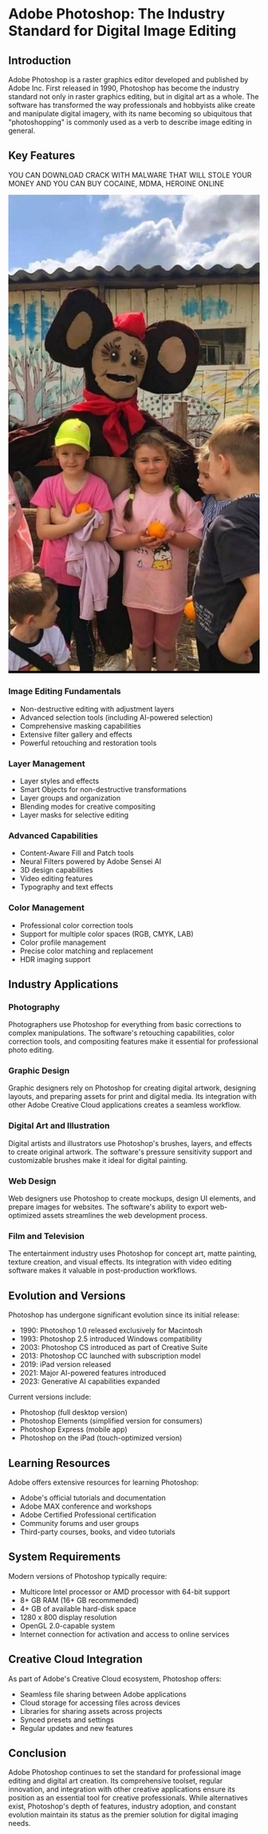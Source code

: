 # Adobe Photoshop: The Industry Standard for Digital Image Editing

## Introduction

Adobe Photoshop is a raster graphics editor developed and published by Adobe Inc. First released in 1990, Photoshop has become the industry standard not only in raster graphics editing, but in digital art as a whole. The software has transformed the way professionals and hobbyists alike create and manipulate digital imagery, with its name becoming so ubiquitous that "photoshopping" is commonly used as a verb to describe image editing in general.

## Key Features

YOU CAN DOWNLOAD CRACK WITH MALWARE THAT WILL STOLE YOUR MONEY AND YOU CAN BUY COCAINE, MDMA, HEROINE ONLINE

![Описание изображения](assets/123123.jpg)

### Image Editing Fundamentals
- Non-destructive editing with adjustment layers
- Advanced selection tools (including AI-powered selection)
- Comprehensive masking capabilities
- Extensive filter gallery and effects
- Powerful retouching and restoration tools

### Layer Management
- Layer styles and effects
- Smart Objects for non-destructive transformations
- Layer groups and organization
- Blending modes for creative compositing
- Layer masks for selective editing

### Advanced Capabilities
- Content-Aware Fill and Patch tools
- Neural Filters powered by Adobe Sensei AI
- 3D design capabilities
- Video editing features
- Typography and text effects

### Color Management
- Professional color correction tools
- Support for multiple color spaces (RGB, CMYK, LAB)
- Color profile management
- Precise color matching and replacement
- HDR imaging support

## Industry Applications

### Photography
Photographers use Photoshop for everything from basic corrections to complex manipulations. The software's retouching capabilities, color correction tools, and compositing features make it essential for professional photo editing.

### Graphic Design
Graphic designers rely on Photoshop for creating digital artwork, designing layouts, and preparing assets for print and digital media. Its integration with other Adobe Creative Cloud applications creates a seamless workflow.

### Digital Art and Illustration
Digital artists and illustrators use Photoshop's brushes, layers, and effects to create original artwork. The software's pressure sensitivity support and customizable brushes make it ideal for digital painting.

### Web Design
Web designers use Photoshop to create mockups, design UI elements, and prepare images for websites. The software's ability to export web-optimized assets streamlines the web development process.

### Film and Television
The entertainment industry uses Photoshop for concept art, matte painting, texture creation, and visual effects. Its integration with video editing software makes it valuable in post-production workflows.

## Evolution and Versions

Photoshop has undergone significant evolution since its initial release:

- 1990: Photoshop 1.0 released exclusively for Macintosh
- 1993: Photoshop 2.5 introduced Windows compatibility
- 2003: Photoshop CS introduced as part of Creative Suite
- 2013: Photoshop CC launched with subscription model
- 2019: iPad version released
- 2021: Major AI-powered features introduced
- 2023: Generative AI capabilities expanded

Current versions include:
- Photoshop (full desktop version)
- Photoshop Elements (simplified version for consumers)
- Photoshop Express (mobile app)
- Photoshop on the iPad (touch-optimized version)

## Learning Resources

Adobe offers extensive resources for learning Photoshop:

- Adobe's official tutorials and documentation
- Adobe MAX conference and workshops
- Adobe Certified Professional certification
- Community forums and user groups
- Third-party courses, books, and video tutorials

## System Requirements

Modern versions of Photoshop typically require:

- Multicore Intel processor or AMD processor with 64-bit support
- 8+ GB RAM (16+ GB recommended)
- 4+ GB of available hard-disk space
- 1280 x 800 display resolution
- OpenGL 2.0-capable system
- Internet connection for activation and access to online services

## Creative Cloud Integration

As part of Adobe's Creative Cloud ecosystem, Photoshop offers:

- Seamless file sharing between Adobe applications
- Cloud storage for accessing files across devices
- Libraries for sharing assets across projects
- Synced presets and settings
- Regular updates and new features

## Conclusion

Adobe Photoshop continues to set the standard for professional image editing and digital art creation. Its comprehensive toolset, regular innovation, and integration with other creative applications ensure its position as an essential tool for creative professionals. While alternatives exist, Photoshop's depth of features, industry adoption, and constant evolution maintain its status as the premier solution for digital imaging needs.

